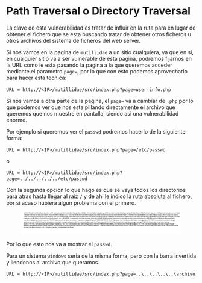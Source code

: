 # Path Traversal o Directory Traversal

La clave de esta vulnerabilidad es tratar de influir en la ruta para en lugar de obtener el fichero que se esta buscando tratar de obtener otros ficheros u otros archivos del sistema de ficheros del web server.

Si nos vamos en la pagina de `mutillidae` a un sitio cualquiera, ya que en si, en cualquier sitio va a ser vulnerable de esta pagina, podremos fijarnos en la URL como le esta pasando la pagina a la que queremos acceder mediante el parametro `page=`, por lo que con esto podemos aprovecharlo para hacer esta tecnica:

```
URL = http://<IP>/mutillidae/src/index.php?page=user-info.php
```

Si nos vamos a otra parte de la pagina, el `page=` va a cambiar de `.php` por lo que podemos ver que nos esta pillando directamente el archivo que queremos que nos muestre en pantalla, siendo asi una vulnerabilidad enorme.

Por ejemplo si queremos ver el `passwd` podremos hacerlo de la siguiente forma:

```
URL = http://<IP>/mutillidae/src/index.php?page=/etc/passwd
```

o

```
URL = http://<IP>/mutillidae/src/index.php?page=../../../../../etc/passwd
```

Con la segunda opcion lo que hago es que se vaya todos los directorios para atras hasta llegar al raiz `/` y de ahi le indico la ruta absoluta al fichero, por si acaso hubiera algun problema con el primero.

<figure><img src="../../.gitbook/assets/image (77) (1).png" alt=""><figcaption></figcaption></figure>

Por lo que esto nos va a mostrar el `passwd`.

Para un sistema `windows` seria de la misma forma, pero con la barra invertida y llendonos al archivo que queramos.

```
URL = http://<IP>/mutillidae/src/index.php?page=..\..\..\..\..\archivo
```
